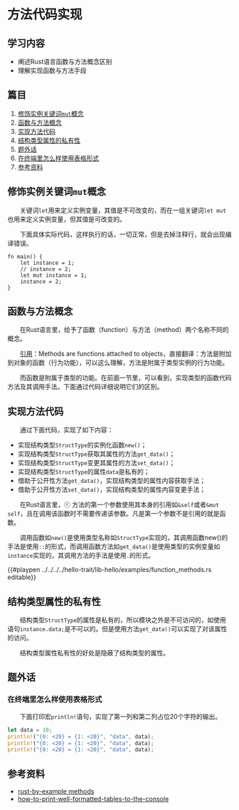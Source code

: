 # 方法代码实现

## 学习内容
- 阐述Rust语言函数与方法概念区别
- 理解实现函数与方法手段

## 篇目

1. [修饰实例关键词`mut`概念](#修饰实例关键词mut概念)
1. [函数与方法概念](#函数与方法概念)
1. [实现方法代码](#实现方法代码)
1. [结构类型属性的私有性](#结构类型属性的私有性)
1. [题外话](#题外话)
1. [在终端里怎么样使用表格形式](#在终端里怎么样使用表格形式)
1. [参考资料](#参考资料)

## 修饰实例关键词`mut`概念

　　关键词`let`用来定义实例变量，其值是不可改变的，而在一组关键词`let mut`也用来定义实例变量，但其值是可改变的。

　　下面具体实际代码，这样执行的话，一切正常，但是去掉注释行，就会出现编译错误。

```rust, editable
fn main() {
    let instance = 1;
    // instance = 2;
    let mut instance = 1;
    instance = 2;
}
```

## 函数与方法概念

　　在Rust语言里，给予了函数（function）与方法（method）两个名称不同的概念。

　　[引用][id_01]：Methods are functions attached to objects，直接翻译：方法是附加到对象的函数（行为功能），可以这么理解，方法是附属于类型实例的行为功能。

　　而函数是附属于类型的功能。在前面一节里，可以看到，实现类型的函数代码方法及其调用手法。下面通过代码详细说明它们的区别。

## 实现方法代码

　　通过下面代码，实现了如下内容：

- 实现结构类型`StructType`的实例化函数`new()`；
- 实现结构类型`StructType`获取其属性的方法`get_data()`；
- 实现结构类型`StructType`变更其属性的方法`set_data()`；
- 实现结构类型`StructType`的属性`data`是私有的；
- 借助于公开性方法`get_data()`，实现结构类型的属性内容获取手法；
- 借助于公开性方法`set_data()`，实现结构类型的属性内容变更手法；

　　在Rust语言里，ⓡ 方法的第一个参数使用其本身的引用如`&self`或者`&mut self`，且在调用该函数时不需要传递该参数。凡是第一个参数不是引用的就是函数。

　　调用函数如`new()`是使用类型名称如`StructType`实现的，其调用函数new()的手法是使用`::`的形式，而调用函数方法如`get_data()`是使用类型的实例变量如`instance`实现的，其调用方法的手法是使用`.`的形式。

{{#playpen ../../../../hello-trait/lib-hello/examples/function_methods.rs editable}}

## 结构类型属性的私有性

　　结构类型`StructType`的属性是私有的，所以模块之外是不可访问的，如使用语句`instance.data;`是不可以的。但是使用方法`get_data()`可以实现了对该属性的访问。

　　结构类型属性私有性的好处是隐蔽了结构类型的属性。

## 题外话

### 在终端里怎么样使用表格形式

　　下面打印宏`println!`语句，实现了第一列和第二列占位20个字符的输出。

```rust
let data = 10;
println!("{0: <20} = {1: <20}", "data", data);
println!("{0: <20} = {1: <20}", "data", data);
println!("{0: <20} = {1: <20}", "data", data);
```

## 参考资料
- [rust-by-example methods](https://doc.rust-lang.org/rust-by-example/fn/methods.html)
- [how-to-print-well-formatted-tables-to-the-console](https://stackoverflow.com/questions/30379341/how-to-print-well-formatted-tables-to-the-console)

[id_01]:https://doc.rust-lang.org/rust-by-example/fn/methods.html
